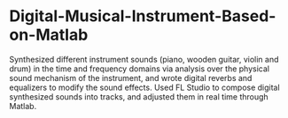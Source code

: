 # Digital-Musical-Instrument-Based-on-Matlab
Synthesized different instrument sounds (piano, wooden guitar, violin and drum) in the time and frequency domains via analysis over the physical sound mechanism of the instrument, and wrote digital reverbs and equalizers to modify the sound effects.
Used FL Studio to compose digital synthesized sounds into tracks, and adjusted them in real time through Matlab.
